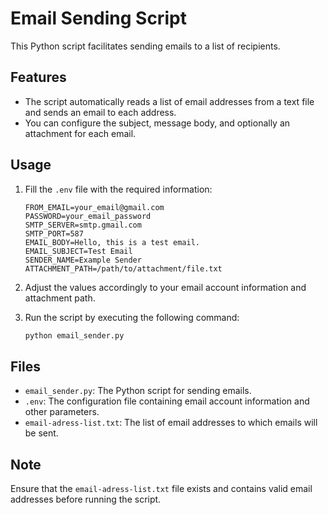 # Email Sending Script

This Python script facilitates sending emails to a list of recipients.

## Features

- The script automatically reads a list of email addresses from a text file and sends an email to each address.
- You can configure the subject, message body, and optionally an attachment for each email.

## Usage

1. Fill the `.env` file with the required information:

    ```dotenv
    FROM_EMAIL=your_email@gmail.com
    PASSWORD=your_email_password
    SMTP_SERVER=smtp.gmail.com
    SMTP_PORT=587
    EMAIL_BODY=Hello, this is a test email.
    EMAIL_SUBJECT=Test Email
    SENDER_NAME=Example Sender
    ATTACHMENT_PATH=/path/to/attachment/file.txt
    ```

2. Adjust the values accordingly to your email account information and attachment path.

3. Run the script by executing the following command:

    ```bash
    python email_sender.py
    ```

## Files

- `email_sender.py`: The Python script for sending emails.
- `.env`: The configuration file containing email account information and other parameters.
- `email-adress-list.txt`: The list of email addresses to which emails will be sent.

## Note

Ensure that the `email-adress-list.txt` file exists and contains valid email addresses before running the script.